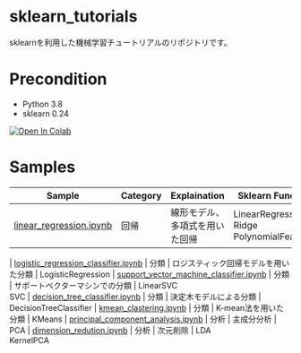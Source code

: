 # sklearn_tutorials

sklearnを利用した機械学習チュートリアルのリポジトリです。

# Precondition

- Python 3.8
- sklearn 0.24

[![Open In Colab](https://colab.research.google.com/assets/colab-badge.svg)](https://colab.research.google.com/github/matsuolab-edu/dl4us/blob/master/lesson0/lesson0_exercise.ipynb)

# Samples

| Sample | Category | Explaination | Sklearn Function | Colab
-----------|-------------|-------------|-------------|-------------|
| [linear_regression.ipynb][10] | 回帰 | 線形モデル、多項式を用いた回帰 | LinearRegression<br/>Ridge<br/>PolynomialFeatures |[![Open In Colab](https://colab.research.google.com/assets/colab-badge.svg)](https://colab.research.google.com/github/naonaorange/sklearn_tutorials/blob/main/k_neighbors_binary_classifier.ipynb)

| [logistic_regression_classifier.ipynb][20] | 分類 | ロジスティック回帰モデルを用いた分類 | LogisticRegression
| [support_vector_machine_classifier.ipynb][21] | 分類 | サポートベクターマシンでの分類 | LinearSVC<br/>SVC
| [decision_tree_classifier.ipynb][22] | 分類 | 決定木モデルによる分類 | DecisionTreeClassifier
| [kmean_clastering.ipynb][23] | 分類 | K-mean法を用いた分類 | KMeans
| [principal_component_analysis.ipynb][30] | 分析 | 主成分分析 | PCA
| [dimension_redution.ipynb][31] | 分析 | 次元削除 | LDA<br/>KernelPCA


[0]: k_neighbors_binary_classifier.ipynb
[1]: k_neighbors_multi_classifier.ipynb
[2]: k_neighbors_classifier.ipynb
[3]: k_neighbors_regression.ipynb
[10]: linear_regression.ipynb
[20]: logistic_regression_classifier.ipynb
[21]: support_vector_machine_classifier.ipynb
[22]: decision_tree_classifier.ipynb
[23]: kmean_clastering.ipynb
[30]: principal_component_analysis.ipynb
[31]: dimension_redution.ipynb

